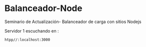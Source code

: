 # Balanceador-Node
Seminario de Actualización- Balanceador de carga con sitios Nodejs

Servidor 1 escuchando en :
```
htpp//:localhost:3000
```
